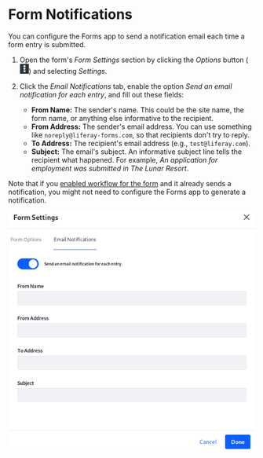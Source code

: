 # Form Notifications [](id=form-notifications)

You can configure the Forms app to send a notification email each time a form 
entry is submitted.

1.  Open the form's *Form Settings* section by clicking the *Options* button 
    (![Options](../../images/icon-options.png)) 
    and selecting *Settings*. 

2.  Click the *Email Notifications* tab, enable the option 
    *Send an email notification for each entry*, and fill out these fields: 

    -   **From Name:** The sender's name. This could be the site name, the form 
        name, or anything else informative to the recipient.
    -   **From Address:** The sender's email address. You can use something like 
        `noreply@liferay-forms.com`, so that recipients don't try to reply. 
    -   **To Address:** The recipient's email address (e.g., 
        `test@liferay.com`). 
    -   **Subject:** The email's subject. An informative subject line tells the 
        recipient what happened. For example, 
       *An application for employment was submitted in The Lunar Resort*. 

Note that if you 
[enabled workflow for the form](/discover/portal/-/knowledge_base/7-1/workflow-and-forms) 
and it already sends a notification, you might not need to configure the Forms 
app to generate a notification. 

![Figure 1: Configure email notifications each time a form entry is submitted.](../../images/forms-notification-email.png)
